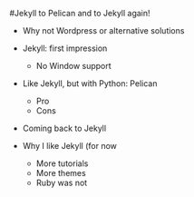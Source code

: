 #Jekyll to Pelican and to Jekyll again!

* Why not Wordpress or alternative solutions

* Jekyll: first impression
  * No Window support

* Like Jekyll, but with Python: Pelican
  * Pro
  * Cons

* Coming back to Jekyll

* Why I like Jekyll (for now
  * More tutorials
  * More themes
  * Ruby was not
